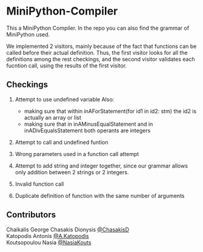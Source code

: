 # MiniPython-Compiler
This a MiniPython Compiler. In the repo you can also find the grammar of MiniPython used.

We implemented 2 visitors, mainly because of the fact that functions can be called before their actual definition. Thus, the first visitor looks for all the definitions among the rest checkings, and the second visitor validates each fucntion call, using the results of the first visitor.

## Checkings
1. Attempt to use undefined variable
    Also:
    - making sure that within inAForStatement(for id1 in id2: stm) the id2 is actually an array or list
    - making sure that in inAMinusEqualStatement and in inADivEqualsStatement both operants are integers

2. Attempt to call and undefined funtion

3. Wrong parameters used in a function call attempt

4. Attempt to add string and integer together, since our grammar allows only addition between 2 strings or 2 integers.

5. Invalid function call

6. Duplicate definition of function with the same number of arguments

## Contributors
Chaikalis George
Chasakis Dionysis [@ChasakisD](https://github.com/ChasakisD)  
Katopodis Antonis [@A.Katopodis](https://github.com/A-Katopodis)  
Koutsopoulou Nasia [@NasiaKouts](https://github.com/NasiaKouts)  
